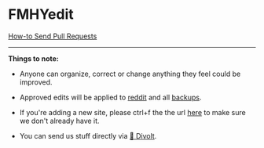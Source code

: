 # FMHYedit

[How-to Send Pull Requests](https://rentry.co/FMHYedit)

***

**Things to note:**

* Anyone can organize, correct or change anything they feel could be improved.

* Approved edits will be applied to [reddit](https://www.reddit.com/r/FREEMEDIAHECKYEAH/wiki) and all [backups](https://www.reddit.com/r/FREEMEDIAHECKYEAH/wiki/backups).

* If you're adding a new site, please ctrl+f the the url [here](https://raw.githubusercontent.com/nbats/FMHYedit/main/single-page) to make sure we don't already have it.

* You can send us stuff directly via [💬 Divolt](https://redd.it/uto5vw).
